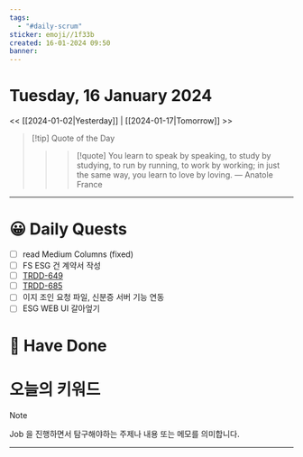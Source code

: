 ```yaml
---
tags:
  - "#daily-scrum"
sticker: emoji//1f33b
created: 16-01-2024 09:50
banner:
---
```

# Tuesday, 16 January 2024
<< [[2024-01-02|Yesterday]] | [[2024-01-17|Tomorrow]] >>

> [!tip] Quote of the Day  
> > > [!quote] You learn to speak by speaking, to study by studying, to run by running, to work by working; in just the same way, you learn to love by loving.
> — Anatole France

---

#  😀 Daily Quests
- [ ] read Medium Columns (fixed)
- [ ] FS ESG 건 계약서 작성
- [ ] [TRDD-649](https://alcherainc.atlassian.net/jira/software/projects/TRDD/boards/159?selectedIssue=TRDD-649)
- [ ] [TRDD-685](https://alcherainc.atlassian.net/jira/software/projects/TRDD/boards/159?selectedIssue=TRDD-685)
- [ ] 이지 조인 요청 파일, 신분증 서버 기능 연동
- [ ] ESG WEB UI 갈아엎기
# 🙂 Have Done



# 오늘의 키워드

> [!NOTE]
> Job 을 진행하면서 탐구해야하는 주제나 내용 또는 메모를 의미합니다.


---
